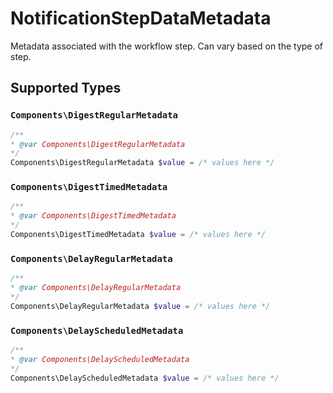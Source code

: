 # NotificationStepDataMetadata

Metadata associated with the workflow step. Can vary based on the type of step.


## Supported Types

### `Components\DigestRegularMetadata`

```php
/**
* @var Components\DigestRegularMetadata
*/
Components\DigestRegularMetadata $value = /* values here */
```

### `Components\DigestTimedMetadata`

```php
/**
* @var Components\DigestTimedMetadata
*/
Components\DigestTimedMetadata $value = /* values here */
```

### `Components\DelayRegularMetadata`

```php
/**
* @var Components\DelayRegularMetadata
*/
Components\DelayRegularMetadata $value = /* values here */
```

### `Components\DelayScheduledMetadata`

```php
/**
* @var Components\DelayScheduledMetadata
*/
Components\DelayScheduledMetadata $value = /* values here */
```

